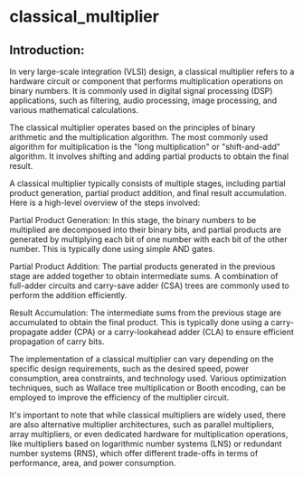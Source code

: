# classical_multiplier
## Introduction:

In very large-scale integration (VLSI) design, a classical multiplier refers to a hardware circuit or component that performs multiplication operations on binary numbers. It is commonly used in digital signal processing (DSP) applications, such as filtering, audio processing, image processing, and various mathematical calculations.

The classical multiplier operates based on the principles of binary arithmetic and the multiplication algorithm. The most commonly used algorithm for multiplication is the "long multiplication" or "shift-and-add" algorithm. It involves shifting and adding partial products to obtain the final result.

A classical multiplier typically consists of multiple stages, including partial product generation, partial product addition, and final result accumulation. Here is a high-level overview of the steps involved:

Partial Product Generation: In this stage, the binary numbers to be multiplied are decomposed into their binary bits, and partial products are generated by multiplying each bit of one number with each bit of the other number. This is typically done using simple AND gates.

Partial Product Addition: The partial products generated in the previous stage are added together to obtain intermediate sums. A combination of full-adder circuits and carry-save adder (CSA) trees are commonly used to perform the addition efficiently.

Result Accumulation: The intermediate sums from the previous stage are accumulated to obtain the final product. This is typically done using a carry-propagate adder (CPA) or a carry-lookahead adder (CLA) to ensure efficient propagation of carry bits.

The implementation of a classical multiplier can vary depending on the specific design requirements, such as the desired speed, power consumption, area constraints, and technology used. Various optimization techniques, such as Wallace tree multiplication or Booth encoding, can be employed to improve the efficiency of the multiplier circuit.

It's important to note that while classical multipliers are widely used, there are also alternative multiplier architectures, such as parallel multipliers, array multipliers, or even dedicated hardware for multiplication operations, like multipliers based on logarithmic number systems (LNS) or redundant number systems (RNS), which offer different trade-offs in terms of performance, area, and power consumption.
